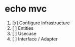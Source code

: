 # echo mvc

1. [x] Configure Infrastructure
2. [ ] Entities
3. [ ] Usecase
4. [ ] Interface / Adapter
